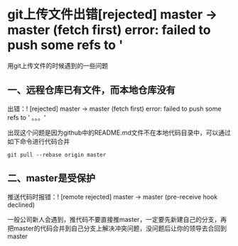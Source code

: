 # git上传文件出错[rejected] master -> master (fetch first) error: failed to push some refs to '

用git上传文件的时候遇到的一些问题

## 一、远程仓库已有文件，而本地仓库没有

出错：! [rejected] master -> master (fetch first) error: failed to push some refs to ' 。。。'

出现这个问题是因为github中的README.md文件不在本地代码目录中，可以通过如下命令进行代码合并

~~~git
git pull --rebase origin master
~~~

## 二、master是受保护

推送代码时报错：! [remote rejected] master -> master (pre-receive hook declined)

一般公司新人会遇到，推代码不要直接推master，一定要先新建自己的分支，再把master的代码合并到自己分支上解决冲突问题，没问题后让你的领导去合回到master

